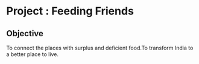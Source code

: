 # Project : Feeding Friends
## Objective
To connect the places with surplus and deficient food.To transform India to a better place to live.
 
